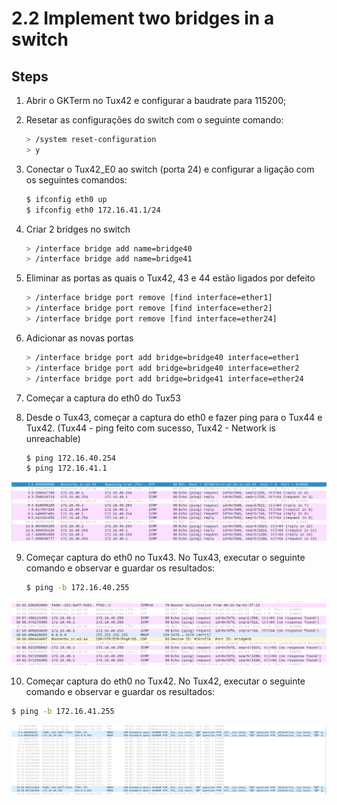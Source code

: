 # 2.2 Implement two bridges in a switch

## Steps

1. Abrir o GKTerm no Tux42 e configurar a baudrate para 115200;
2. Resetar as configurações do switch com o seguinte comando:
 
     ```bash
     > /system reset-configuration
     > y
     ```
3. Conectar o Tux42_E0 ao switch (porta 24) e configurar a ligação com os seguintes comandos:
 
     ```bash
     $ ifconfig eth0 up
     $ ifconfig eth0 172.16.41.1/24
     ```
4. Criar 2 bridges no switch
 
     ```bash
     > /interface bridge add name=bridge40
     > /interface bridge add name=bridge41
     ```
5. Eliminar as portas as quais o Tux42, 43 e 44 estão ligados por defeito
 
     ```bash
     > /interface bridge port remove [find interface=ether1] 
     > /interface bridge port remove [find interface=ether2] 
     > /interface bridge port remove [find interface=ether24] 
     ```
6. Adicionar as novas portas
 
     ```bash
     > /interface bridge port add bridge=bridge40 interface=ether1
     > /interface bridge port add bridge=bridge40 interface=ether2 
     > /interface bridge port add bridge=bridge41 interface=ether24
     ```
7. Começar a captura do eth0 do Tux53
 
8. Desde o Tux43, começar a captura do eth0 e fazer ping para o Tux44 e Tux42. (Tux44 - ping feito com sucesso, Tux42 - Network is unreachable)
 
   ```bash
   $ ping 172.16.40.254
   $ ping 172.16.41.1
   ```
![Alt text](../img/exp2-ping-tux43-to-44-and-42.png)

9. Começar captura do eth0 no Tux43. No Tux43, executar o seguinte comando e observar e guardar os resultados:

   ```bash
   $ ping -b 172.16.40.255
   ``` 
![Alt text](../img/exp2-ping-broadcast-from-tux43.png)

10. Começar captura do eth0 no Tux42. No Tux42, executar o seguinte comando e observar e guardar os resultados:

   ```bash
   $ ping -b 172.16.41.255
   ``` 

![Alt text](../img/exp2-ping-broadcast-from-tux42.png)